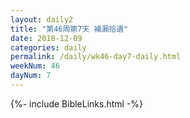 ```yaml
---
layout: daily2
title: "第46周第7天 補漏拾遺"
date: 2018-12-09
categories: daily
permalink: /daily/wk46-day7-daily.html
weekNum: 46
dayNum: 7
---
```


{%- include BibleLinks.html -%}
